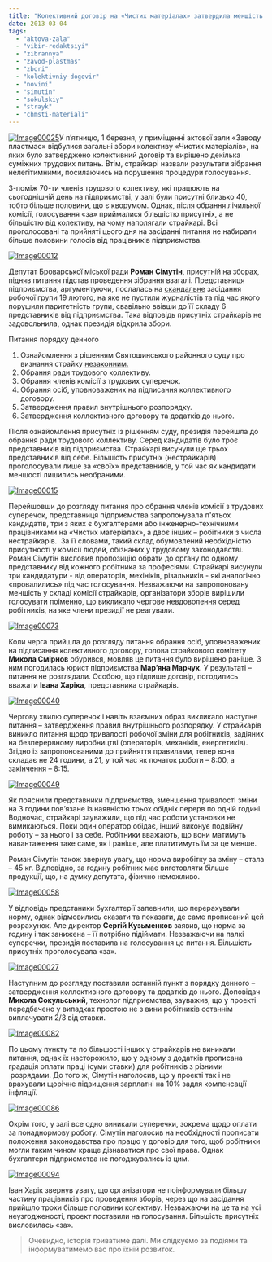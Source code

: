 ```yaml
---
title: "Колективний договір на «Чистих матеріалах» затвердила меншість працівників"
date: 2013-03-04
tags: 
  - "aktova-zala"
  - "vibir-redaktsiyi"
  - "zibrannya"
  - "zavod-plastmas"
  - "zbori"
  - "kolektivniy-dogovir"
  - "novini"
  - "simutin"
  - "sokulskiy"
  - "strayk"
  - "chmsti-materiali"
---
```


[![Image00025](https://mpz.brovary.org/wp-content/uploads/2013/03/Image00025.jpg)](https://mpz.brovary.org/wp-content/uploads/2013/03/Image00025.jpg)У п’ятницю, 1 березня, у приміщенні актової зали «Заводу пластмас» відбулися загальні збори колективу «Чистих матеріалів», на яких було затверджено колективний договір та вирішено декілька суміжних трудових питань. Втім, страйкарі назвали результати зібрання нелегітимними, посилаючись на порушення процедури голосування.

З-поміж 70-ти членів трудового колективу, які працюють на сьогоднішній день на підприємстві, у залі були присутні близько 40, тобто більше половини, що є кворумом. Однак, після обрання лічильної комісії, голосування «за» приймалися більшістю присутніх, а не більшістю від колективу, на чому наполягали страйкарі. Всі проголосовані та прийняті цього дня на засіданні питання не набирали більше половини голосів від працівників підприємства.

[![Image00012](https://mpz.brovary.org/wp-content/uploads/2013/03/Image00012.jpg)](https://mpz.brovary.org/wp-content/uploads/2013/03/Image00012.jpg)

Депутат Броварської міської ради **Роман Сімутін**, присутній на зборах, підняв питання підстав проведення зібрання взагалі. Представниця підприємства, аргументуючи, послалась на [скандальне](https://mpz.brovary.org/administratsiya-chistih-materialiv-nivelyuye-vsi-poperedni-domovlenosti-ta-pereshkodzhaye-roboti-zhurnalistiv/) засідання робочої групи 19 лютого, на яке не пустили журналістів та під час якого порушили паритетність групи, свавільно ввівши до її складу 6 представників від підприємства. Така відповідь присутніх страйкарів не задовольнила, однак президія відкрила збори.

Питання порядку денного

1. Ознайомлення з рішенням Святошинського районного суду про визнання страйку [незаконним.](https://mpz.brovary.org/sud-viznav-strayk-na-chistih-materialah-nezakonnim/)
2. Обрання ради трудового коллективу.
3. Обрання членів комісії з трудових суперечок.
4. Обрання осіб, уповноважених на підписання коллективного договору.
5. Затвердження правил внутрішнього розпорядку.
6. Затвердження коллективного договору та додатків до нього.

Після ознайомлення присутніх із рішенням суду, президія перейшла до обрання ради трудового коллективу. Серед кандидатів було троє представників від підприємства. Страйкарі висунули ще трьох представників від себе. Більшість присутніх (нестрайкарів) проголосували лише за «своїх» представників, у той час як кандидати меншості лишились необраними.

[![Image00015](https://mpz.brovary.org/wp-content/uploads/2013/03/Image00015.jpg)](https://mpz.brovary.org/wp-content/uploads/2013/03/Image00015.jpg)

Перейшовши до розгляду питання про обрання членів комісії з трудових суперечок, представниця підприємства запропонувала п'ятьох кандидатів, три з яких є бухгалтерами або інженерно-технічними працівниками на «Чистих матеріалах», а двоє інших – робітники з числа нестрайкарів.  За її словами, такий склад обумовлений необхідністю присутності у комісії людей, обізнаних у трудовому законодавстві. Роман Сімутін висловив пропозицію обрати до органу по одному представнику від кожного робітника за професіями. Страйкарі висунули три кандидатури - від операторів, мехініків, різальників - які аналогічно «провалились» під час голосування. Незважаючи на запропоновану меншість у складі комісії страйкарів, організатори зборів вирішили голосувати поіменно, що викликало чергове невдоволення серед робітників, на яке члени президії не реагували.

[![Image00073](https://mpz.brovary.org/wp-content/uploads/2013/03/Image00073.jpg)](https://mpz.brovary.org/wp-content/uploads/2013/03/Image00073.jpg)

Коли черга прийшла до розгляду питання обрання осіб, уповноважених на підписання колективного договору, голова страйкового комітету **Микола Смірнов** обурився, мовляв це питання було вирішено раніше. З ним погодилась юрист підприємства **Мар’яна Марчук**. У результаті – питання не розглядали. Особою, що підпише договір, погодились вважати **Івана Харіка**, представника страйкарів.

[![Image00040](https://mpz.brovary.org/wp-content/uploads/2013/03/Image00040.jpg)](https://mpz.brovary.org/wp-content/uploads/2013/03/Image00040.jpg)

Чергову хвилю суперечок і навіть взаємних образ викликало наступне питання – затвердження правил внутрішнього розпорядку. У страйкарів виникло питання щодо тривалості робочої зміни для робітників, задіяних на безперервному виробництві (операторів, механіків, енергетиків). Згідно із запропонованими до прийняття правилами, тепер вона складає не 24 години, а 21, у той час як початок роботи – 8:00, а закінчення – 8:15.

[![Image00049](https://mpz.brovary.org/wp-content/uploads/2013/03/Image00049.jpg)](https://mpz.brovary.org/wp-content/uploads/2013/03/Image00049.jpg)

Як пояснили представники підприємства, зменшення тривалості зміни на 3 години пов’язане із наявністю трьох обідніх перерв по одній годині. Водночас, страйкарі зауважили, що під час роботи установки не вимикаються. Поки один оператор обідає, інший виконує подвійну роботу – за нього і за себе. Робітники вважають, що вони матимуть навантаження таке саме, як і раніше, але платитимуть їм за це менше.

Роман Сімутін також звернув увагу, що норма виробітку за зміну – стала – 45 кг. Відповідно, за годину робітник має виготовляти більше продукції, що, на думку депутата, фізично неможливо.

[![Image00058](https://mpz.brovary.org/wp-content/uploads/2013/03/Image00058.jpg)](https://mpz.brovary.org/wp-content/uploads/2013/03/Image00058.jpg)

У відповідь предстаники бухгалтерії запевнили, що перерахували норму, однак відмовились сказати та показати, де саме прописаний цей розрахунок. Але директор **Сергій Кузьменков** заявив, що норма за годину і так занижена – її потрібно підіймати. Незважаючи на палкі суперечки, президія поставила на голосування це питання. Більшість присутніх проголосувала «за».

[![Image00027](https://mpz.brovary.org/wp-content/uploads/2013/03/Image00027.jpg)](https://mpz.brovary.org/wp-content/uploads/2013/03/Image00027.jpg)

Наступним до розгляду поставили останній пункт з порядку денного – затвердження коллективного договору та додатків до нього. Доповідач **Микола Сокульський**, технолог підприємства, зауважив, що у проекті передбачено у випадках простою не з вини робітників останнім виплачувати 2/3 від ставки.

[![Image00082](https://mpz.brovary.org/wp-content/uploads/2013/03/Image00082.jpg)](https://mpz.brovary.org/wp-content/uploads/2013/03/Image00082.jpg)

По цьому пункту та по більшості інших у страйкарів не виникали питання, однак їх насторожило, що у одному з додатків прописана градація оплати праці (суми ставки) для робітників з різними  розрядами. До того ж, Сімутін наголосив, що у проекті так і не врахували щорічне підвищення зарплатні на 10% задля компенсації інфляції.

[![Image00086](https://mpz.brovary.org/wp-content/uploads/2013/03/Image00086.jpg)](https://mpz.brovary.org/wp-content/uploads/2013/03/Image00086.jpg)

Окрім того, у залі все одно виникали суперечки, зокрема щодо оплати за понаднормову роботу. Сімутін наголосив на необхідності прописати положення законодавства про працю у договір для того, щоб робітники могли таким чином краще дізнаватися про свої права. Однак бухгалтери підприємства не погоджувались із цим.

[![Image00094](https://mpz.brovary.org/wp-content/uploads/2013/03/Image00094.jpg)](https://mpz.brovary.org/wp-content/uploads/2013/03/Image00094.jpg)

Іван Харік звернув увагу, що організатори не поінформували більшу частину працівників про проведення зборів, через що на засідання прийшло трохи більше половини колективу. Незважаючи на це та на усі неузгодженості, проект поставили на голосування. Більшість присутніх висловилась «за».

> Очевидно, історія триватиме далі. Ми слідкуємо за подіями та інформуватимемо вас про їхній розвиток.
